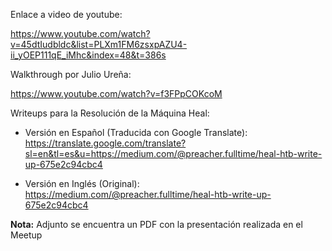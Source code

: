Enlace a video de youtube: 

https://www.youtube.com/watch?v=45dtIudbldc&list=PLXm1FM6zsxpAZU4-ii_yOEP111qE_iMhc&index=48&t=386s

Walkthrough por Julio Ureña:

https://www.youtube.com/watch?v=f3FPpCOKcoM

Writeups para la Resolución de la Máquina Heal:

* Versión en Español (Traducida con Google Translate): https://translate.google.com/translate?sl=en&tl=es&u=https://medium.com/@preacher.fulltime/heal-htb-write-up-675e2c94cbc4

* Versión en Inglés (Original): https://medium.com/@preacher.fulltime/heal-htb-write-up-675e2c94cbc4

**Nota:** Adjunto se encuentra un PDF con la presentación realizada en el Meetup

